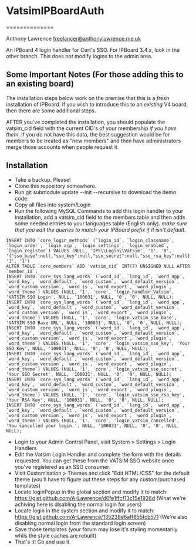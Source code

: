 # VatsimIPBoardAuth
==============

Anthony Lawrence <freelancer@anthonylawrence.me.uk>

An IPBoard 4 login handler for Cert's SSO.  For IPBoard 3.4.x, look in the other branch. This does _not_ modify logins to the admin area.

## Some Important Notes (For those adding this to an existing board)

The installation steps below work on the premise that this is a _fresh_ installation of IPBoard.  If you wish to introduce this to an _existing_ V4 board, then there are some additional steps.

AFTER you've completed the installation, you should populate the vatsim_cid field with the current CID's of your membership _if you have them_.
If you do not have this data, the best suggestion would be for members to be treated as "new members" and then have administrators merge those accounts when people request it.

## Installation
* Take a backup.  Please!
* Clone this repository somewhere.
* Run git submodule update --init --recursive to download the demo code.
* Copy all files into system/Login
* Run the following MySQL Commands to add this login handler to your installation, add a vatsim_cid field to the members table and then adds some needed entries to your languages table (English only). *_make sure that you edit the queries to match your IPBoard prefix if it isn't default_*.

```
INSERT INTO `core_login_methods` (`login_id`, `login_classname`, `login_order`, `login_acp`, `login_settings`, `login_enabled`, `login_register`) VALUES (NULL, 'IPS\\Login\\Vatsim', '1', '0', '{"sso_base":null,"sso_key":null,"sso_secret":null,"sso_rsa_key":null}', '1', '1')
ALTER TABLE `core_members` ADD `vatsim_cid` INT(7) UNSIGNED NULL AFTER `member_id`;
INSERT INTO `core_sys_lang_words` (`word_id`, `lang_id`, `word_app`, `word_key`, `word_default`, `word_custom`, `word_default_version`, `word_custom_version`, `word_js`, `word_export`, `word_plugin`, `word_theme`) VALUES (NULL, '1', 'core', 'login_handler_Vatsim', 'VATSIM SSO Login', NULL, '100031', NULL, '0', '0', NULL, NULL);
INSERT INTO `core_sys_lang_words` (`word_id`, `lang_id`, `word_app`, `word_key`, `word_default`, `word_custom`, `word_default_version`, `word_custom_version`, `word_js`, `word_export`, `word_plugin`, `word_theme`) VALUES (NULL, '1', 'core', 'login_vatsim_sso_base', 'VATSIM SSO Base URL', NULL, '100031', NULL, '0', '0', NULL, NULL);
INSERT INTO `core_sys_lang_words` (`word_id`, `lang_id`, `word_app`, `word_key`, `word_default`, `word_custom`, `word_default_version`, `word_custom_version`, `word_js`, `word_export`, `word_plugin`, `word_theme`) VALUES (NULL, '1', 'core', 'login_vatsim_sso_key', 'Your SSO Key', NULL, '100031', NULL, '0', '0', NULL, NULL);
INSERT INTO `core_sys_lang_words` (`word_id`, `lang_id`, `word_app`, `word_key`, `word_default`, `word_custom`, `word_default_version`, `word_custom_version`, `word_js`, `word_export`, `word_plugin`, `word_theme`) VALUES (NULL, '1', 'core', 'login_vatsim_sso_secret', 'Your SSO Secret', NULL, '100031', NULL, '0', '0', NULL, NULL);
INSERT INTO `core_sys_lang_words` (`word_id`, `lang_id`, `word_app`, `word_key`, `word_default`, `word_custom`, `word_default_version`, `word_custom_version`, `word_js`, `word_export`, `word_plugin`, `word_theme`) VALUES (NULL, '1', 'core', 'login_vatsim_sso_rsa_key', 'Your RSA Key', NULL, '100031', NULL, '0', '0', NULL, NULL);
INSERT INTO `core_sys_lang_words` (`word_id`, `lang_id`, `word_app`, `word_key`, `word_default`, `word_custom`, `word_default_version`, `word_custom_version`, `word_js`, `word_export`, `word_plugin`, `word_theme`) VALUES (NULL, '1', 'core', 'login_vatsim_cancelled', 'You cancelled your login.', NULL, '100031', NULL, '0', '0', NULL, NULL);
```

* Login to your Admin Control Panel, visit System > Settings > Login Handlers
* Edit the Vatsim Login Handler and complete the form with the details requested.  You can get these from the VATSIM SSO website once you've registered as an SSO consumer.
* Visit Customisation > Themes and click "Edit HTML/CSS" for the default theme (you'll have to figure out these steps for any custom/purchased templates)
* Locate loginPopup in the global section and modify it to match: https://gist.github.com/A-Lawrence/d0fe1ffcf13c15e1926d (What we're achiving here is disabling the normal login for users)
* Locate login in the system section and modify it to match: https://gist.github.com/A-Lawrence/135238e6aff855fcb571 (We're also disabling normal login from the standard login screen)
* Save those templates (your forum may lose it's styling momentarily whils the style caches are rebuilt)
* That's it! Go and use it.
